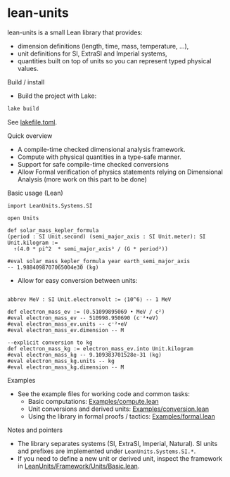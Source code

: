 # lean-units

lean-units is a small Lean library that provides:
- dimension definitions (length, time, mass, temperature, ...),
- unit definitions for SI, ExtraSI and Imperial systems,
- quantities built on top of units so you can represent typed physical values.

Build / install
- Build the project with Lake:
```sh
lake build
```
See [lakefile.toml](lakefile.toml).

Quick overview
- A compile-time checked dimensional analysis framework.
- Compute with physical quantities in a type-safe manner.
- Support for safe compile-time checked conversions
- Allow Formal verification of physics statements relying on Dimensional Analysis (more work on this part to be done)

Basic usage (Lean)

```lean
import LeanUnits.Systems.SI

open Units

def solar_mass_kepler_formula
(period : SI Unit.second) (semi_major_axis : SI Unit.meter): SI Unit.kilogram :=
  ↑(4.0 * pi^2  * semi_major_axis³ / (G * period²))

#eval solar_mass_kepler_formula year earth_semi_major_axis
-- 1.9884098707065004e30 (kg)
```
- Allow for easy conversion between units:

```lean

abbrev MeV : SI Unit.electronvolt := ⟨10^6⟩ -- 1 MeV

def electron_mass_ev := (0.51099895069 • MeV / c²)
#eval electron_mass_ev -- 510998.950690 (c⁻²•eV)
#eval electron_mass_ev.units -- c⁻²•eV
#eval electron_mass_ev.dimension -- M

--explicit conversion to kg
def electron_mass_kg := electron_mass_ev.into Unit.kilogram
#eval electron_mass_kg -- 9.109383701528e-31 (kg)
#eval electron_mass_kg.units -- kg
#eval electron_mass_kg.dimension -- M
```

Examples
- See the example files for working code and common tasks:
  - Basic computations: [Examples/compute.lean](Examples/compute.lean)
  - Unit conversions and derived units: [Examples/conversion.lean](Examples/conversion.lean)
  - Using the library in formal proofs / tactics: [Examples/formal.lean](Examples/formal.lean)

Notes and pointers
- The library separates systems (SI, ExtraSI, Imperial, Natural). SI units and prefixes are implemented under `LeanUnits.Systems.SI.*`.
- If you need to define a new unit or derived unit, inspect the framework in [LeanUnits/Framework/Units/Basic.lean](LeanUnits/Framework/Units/Basic.lean).

